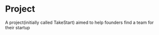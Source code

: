 # Project

A project(initially called TakeStart) aimed to help founders find a team for their startup 
